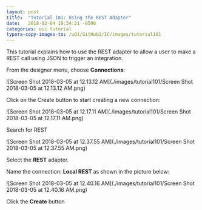 ```yaml
---
layout: post
title:  "Tutorial 101: Using the REST Adapter"
date:   2018-02-04 19:34:21 -0500
categories: oic tutorial 
typora-copy-images-to: /u01/GitHub2/IC/images/tutorial101
---
```

This tutorial explains how to use the REST adapter to allow a user to make a REST call using JSON to trigger an integration.

From the designer menu, choose **Connections**:

![Screen Shot 2018-03-05 at 12.13.12 AM](./images/tutorial101/Screen Shot 2018-03-05 at 12.13.12 AM.png)

Click on the Create button to start creating a new connection:

![Screen Shot 2018-03-05 at 12.17.11 AM](./images/tutorial101/Screen Shot 2018-03-05 at 12.17.11 AM.png)

Search for REST

![Screen Shot 2018-03-05 at 12.37.55 AM](./images/tutorial101/Screen Shot 2018-03-05 at 12.37.55 AM.png)

Select the **REST** adapter.

Name the connection: **Local REST <your initials>** as shown in the picture below:

![Screen Shot 2018-03-05 at 12.40.16 AM](./images/tutorial101/Screen Shot 2018-03-05 at 12.40.16 AM.png)

Click the **Create** button

